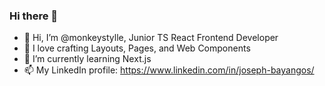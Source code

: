 ### Hi there 👋

- 👋 Hi, I’m @monkeystylle, Junior TS React Frontend Developer
- 👀 I love crafting Layouts, Pages, and Web Components
- 🌱 I’m currently learning Next.js
- 📫 My LinkedIn profile: https://www.linkedin.com/in/joseph-bayangos/
